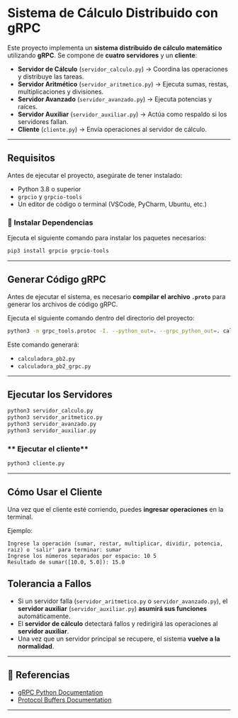 # Sistema de Cálculo Distribuido con gRPC

Este proyecto implementa un **sistema distribuido de cálculo matemático** utilizando **gRPC**. Se compone de **cuatro servidores** y un **cliente**:

- **Servidor de Cálculo** (`servidor_calculo.py`) → Coordina las operaciones y distribuye las tareas.
- **Servidor Aritmético** (`servidor_aritmetico.py`) → Ejecuta sumas, restas, multiplicaciones y divisiones.
- **Servidor Avanzado** (`servidor_avanzado.py`) → Ejecuta potencias y raíces.
- **Servidor Auxiliar** (`servidor_auxiliar.py`) → Actúa como respaldo si los servidores fallan.
- **Cliente** (`cliente.py`) → Envía operaciones al servidor de cálculo.

---

##  **Requisitos**
Antes de ejecutar el proyecto, asegúrate de tener instalado:

- Python 3.8 o superior
- `grpcio` y `grpcio-tools`
- Un editor de código o terminal (VSCode, PyCharm, Ubuntu, etc.)

### **🔹 Instalar Dependencias**
Ejecuta el siguiente comando para instalar los paquetes necesarios:

```sh
pip3 install grpcio grpcio-tools
```

---

## **Generar Código gRPC**
Antes de ejecutar el sistema, es necesario **compilar el archivo `.proto`** para generar los archivos de código gRPC.

Ejecuta el siguiente comando dentro del directorio del proyecto:

```sh
python3 -m grpc_tools.protoc -I. --python_out=. --grpc_python_out=. calculadora.proto
```

Este comando generará:
- `calculadora_pb2.py`
- `calculadora_pb2_grpc.py`

---

## **Ejecutar los Servidores**

```sh
python3 servidor_calculo.py
python3 servidor_aritmetico.py
python3 servidor_avanzado.py
python3 servidor_auxiliar.py
```

### ** Ejecutar el cliente**

```sh
python3 cliente.py
```

---

##  **Cómo Usar el Cliente**
Una vez que el cliente esté corriendo, puedes **ingresar operaciones** en la terminal.

Ejemplo:
```
Ingrese la operación (sumar, restar, multiplicar, dividir, potencia, raiz) o 'salir' para terminar: sumar
Ingrese los números separados por espacio: 10 5
Resultado de sumar([10.0, 5.0]): 15.0
```

## **Tolerancia a Fallos**
- Si un servidor falla (`servidor_aritmetico.py` o `servidor_avanzado.py`), el **servidor auxiliar** (`servidor_auxiliar.py`) **asumirá sus funciones** automáticamente.
- El **servidor de cálculo** detectará fallos y redirigirá las operaciones al **servidor auxiliar**.
- Una vez que un servidor principal se recupere, el sistema **vuelve a la normalidad**.

---

## 📎 **Referencias**
- [gRPC Python Documentation](https://grpc.io/docs/languages/python/)
- [Protocol Buffers Documentation](https://developers.google.com/protocol-buffers/)

---
